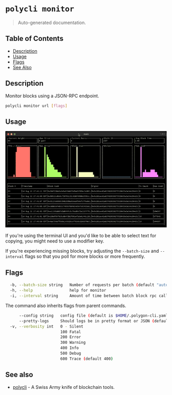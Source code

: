 # `polycli monitor`

> Auto-generated documentation.

## Table of Contents

- [Description](#description)
- [Usage](#usage)
- [Flags](#flags)
- [See Also](#see-also)

## Description

Monitor blocks using a JSON-RPC endpoint.

```bash
polycli monitor url [flags]
```

## Usage

![GIF of `polycli monitor`](assets/monitor.gif)

If you're using the terminal UI and you'd like to be able to select text for copying, you might need to use a modifier key.

If you're experiencing missing blocks, try adjusting the `--batch-size` and `--interval` flags so that you poll for more blocks or more frequently.

## Flags

```bash
  -b, --batch-size string   Number of requests per batch (default "auto")
  -h, --help                help for monitor
  -i, --interval string     Amount of time between batch block rpc calls (default "5s")
```

The command also inherits flags from parent commands.

```bash
      --config string   config file (default is $HOME/.polygon-cli.yaml)
      --pretty-logs     Should logs be in pretty format or JSON (default true)
  -v, --verbosity int   0 - Silent
                        100 Fatal
                        200 Error
                        300 Warning
                        400 Info
                        500 Debug
                        600 Trace (default 400)
```

## See also

- [polycli](polycli.md) - A Swiss Army knife of blockchain tools.
